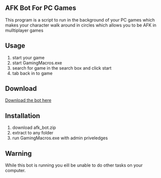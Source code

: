 ## AFK Bot For PC Games
This program is a script to run in the background of your PC games which makes your character walk around in circles which allows you to be AFK in mulltiplayer games

## Usage
1. start your game
2. start GamingMacros.exe
3. search for game in the search box and click start
4. tab back in to game

## Download

[Download the bot here](http://s000.tinyupload.com/index.php?file_id=32966622556301436666)

## Installation
1. download afk_bot.zip
2. extract to any folder
3. run GamingMacros.exe with admin priveledges

## Warning

While this bot is running you eill be unable to do other tasks on your computer.
